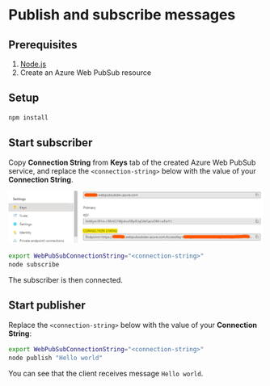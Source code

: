 # Publish and subscribe messages

## Prerequisites

1. [Node.js](https://nodejs.org)
2. Create an Azure Web PubSub resource

## Setup

```bash
npm install
```

## Start subscriber

Copy **Connection String** from **Keys** tab of the created Azure Web PubSub service, and replace the `<connection-string>` below with the value of your **Connection String**.

![Connection String](./../../../docs/images/portal_conn.png)

```bash
export WebPubSubConnectionString="<connection-string>"
node subscribe
```

The subscriber is then connected.

## Start publisher

Replace the `<connection-string>` below with the value of your **Connection String**:

```bash
export WebPubSubConnectionString="<connection-string>"
node publish "Hello world"
```

You can see that the client receives message `Hello world`.
